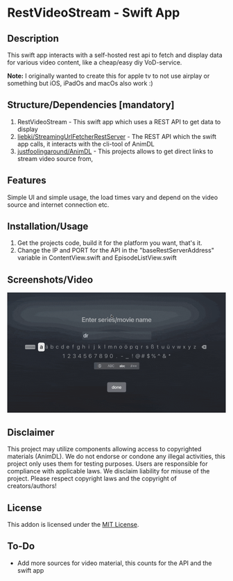 # RestVideoStream - Swift App

## Description

This swift app interacts with a self-hosted rest api to fetch and display data for various video content, like a cheap/easy diy VoD-service.

**Note:** I originally wanted to create this for apple tv to not use airplay or something but iOS, iPadOs and macOs also work :)


## Structure/Dependencies [mandatory]

1. RestVideoStream - This swift app which uses a REST API to get data to display
2. [liebki/StreamingUrlFetcherRestServer](https://github.com/liebki/StreamingUrlFetcherRestServer) - The REST API which the swift app calls, it interacts with the cli-tool of AnimDL
3. [justfoolingaround/AnimDL](https://github.com/justfoolingaround/animdl) - This projects allows to get direct links to stream video source from, 


## Features

Simple UI and simple usage, the load times vary and depend on the video source and internet connection etc.


## Installation/Usage
1. Get the projects code, build it for the platform you want, that's it.
2. Change the IP and PORT for the API in the "baseRestServerAddress" variable in ContentView.swift and EpisodeListView.swift


## Screenshots/Video
![GIF](/RestVideoStream/Screenshots/usage-appletv.gif)


## Disclaimer

This project may utilize components allowing access to copyrighted materials (AnimDL). We do not endorse or condone any illegal activities, this project only uses them for testing purposes. Users are responsible for compliance with applicable laws. We disclaim liability for misuse of the project. Please respect copyright laws and the copyright of creators/authors!


## License

This addon is licensed under the [MIT License](https://choosealicense.com/licenses/mit/).

## To-Do
- Add more sources for video material, this counts for the API and the swift app
